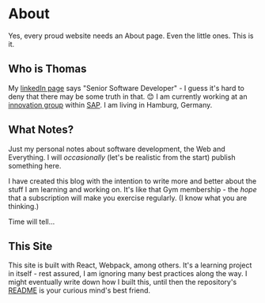 # About

Yes, every proud website needs an About page. Even the little ones. This is it.

## Who is Thomas

My [linkedIn page](https://www.linkedin.com/in/thomas-holst/) says "Senior Software Developer" - I guess it's hard to deny that there may be some truth in that. :blush: I am currently working at an [innovation group](https://icn.sap.com/) within [SAP](https://www.sap.com/). I am living in Hamburg, Germany.

## What Notes?

Just my personal notes about software development, the Web and Everything. I will *occasionally* (let's be realistic from the start) publish something here. 

I have created this blog with the intention to write more and better about the stuff I am learning and working on. It's like that Gym membership - the *hope* that a subscription will make you exercise regularly. (I know what you are thinking.)

Time will tell...

## This Site

This site is built with React, Webpack, among others. It's a learning project in itself - rest assured, I am ignoring many best practices along the way. I might eventually write down how I built this, until then the repository's [README](https://github.com/tholst/thohol/blob/master/README.md) is your curious mind's best friend.